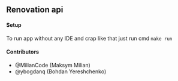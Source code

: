 ## Renovation api


#### Setup

To run app without any IDE and crap like that just run cmd
```make run```

#### Contributors
- @MilianCode (Maksym Milian)
- @ybogdanq (Bohdan Yereshchenko)